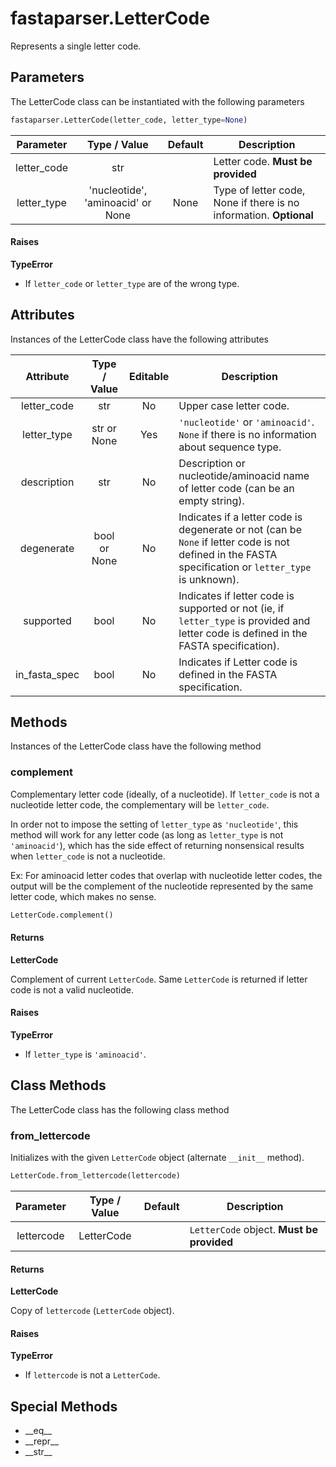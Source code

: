 # fastaparser.LetterCode
Represents a single letter code.

## Parameters
The LetterCode class can be instantiated with the following parameters
```Python
fastaparser.LetterCode(letter_code, letter_type=None)
```

| Parameter | Type / Value | Default | Description|
|:---:|:---:|:---:|---|
| letter_code | str | | Letter code. **Must be provided** |
| letter_type | 'nucleotide', 'aminoacid' or None | None | Type of letter code, None if there is no information. **Optional** |

#### Raises
**TypeError**

* If `letter_code` or `letter_type` are of the wrong type.

## Attributes
Instances of the LetterCode class have the following attributes

| Attribute | Type / Value | Editable | Description |
|:---:|:---:|:---:|---|
| letter_code | str | No | Upper case letter code. |
| letter_type | str or None | Yes | `'nucleotide'` or `'aminoacid'`. `None` if there is no information about sequence type. |
| description | str | No | Description or nucleotide/aminoacid name of letter code (can be an empty string). |
| degenerate | bool or None | No | Indicates if a letter code is degenerate or not (can be `None` if letter code is not defined in the FASTA specification or `letter_type` is unknown). |
| supported | bool | No | Indicates if letter code is supported or not (ie, if `letter_type` is provided and letter code is defined in the FASTA specification). |
| in_fasta_spec | bool | No | Indicates if Letter code is defined in the FASTA specification. |

## Methods
Instances of the LetterCode class have the following method

### complement
Complementary letter code (ideally, of a nucleotide).
If `letter_code` is not a nucleotide letter code, the complementary will be `letter_code`.

In order not to impose the setting of `letter_type` as `'nucleotide'`, this method will work for any letter code
(as long as `letter_type` is not `'aminoacid'`), which has the side effect of returning nonsensical results when
`letter_code` is not a nucleotide.

Ex: For aminoacid letter codes that overlap with nucleotide letter codes, the output will be the complement of
the nucleotide represented by the same letter code, which makes no sense.

```Python
LetterCode.complement()
```

#### Returns
**LetterCode**

Complement of current `LetterCode`. Same `LetterCode` is returned if letter code is not a valid nucleotide.

#### Raises
**TypeError**

* If `letter_type` is `'aminoacid'`.

## Class Methods
The LetterCode class has the following class method

### from_lettercode
Initializes with the given `LetterCode` object (alternate `__init__` method).

```Python
LetterCode.from_lettercode(lettercode)
```

| Parameter | Type / Value | Default | Description |
|:---:|:---:|:---:|---|
| lettercode | LetterCode | | `LetterCode` object. **Must be provided** |

#### Returns
**LetterCode**

Copy of `lettercode` (`LetterCode` object).

#### Raises
**TypeError**

* If `lettercode` is not a `LetterCode`.

## Special Methods
* \_\_eq__
* \_\_repr__
* \_\_str__

